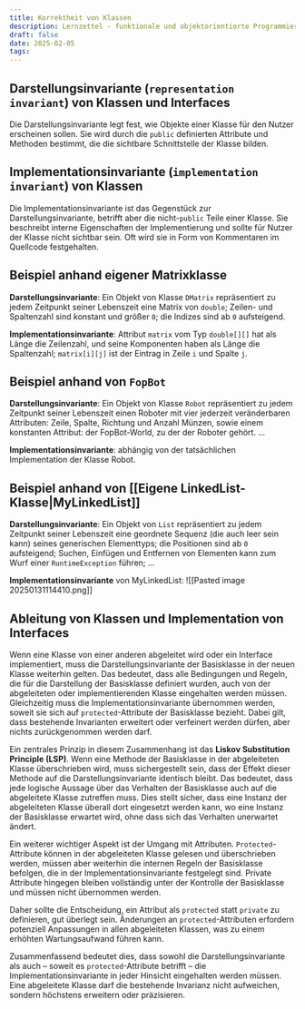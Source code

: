 ```yaml
---
title: Korrektheit von Klassen
description: Lernzettel - funktionale und objektorientierte Programmierung
draft: false
date: 2025-02-05
tags:
---
```

## Darstellungsinvariante (`representation invariant`) von Klassen und Interfaces
Die Darstellungsinvariante legt fest, wie Objekte einer Klasse für den Nutzer erscheinen sollen. Sie wird durch die `public` definierten Attribute und Methoden bestimmt, die die sichtbare Schnittstelle der Klasse bilden.
## Implementationsinvariante (`implementation invariant`) von Klassen
Die Implementationsinvariante ist das Gegenstück zur Darstellungsinvariante, betrifft aber die nicht-`public` Teile einer Klasse. Sie beschreibt interne Eigenschaften der Implementierung und sollte für Nutzer der Klasse nicht sichtbar sein. Oft wird sie in Form von Kommentaren im Quellcode festgehalten.
## Beispiel anhand eigener Matrixklasse
**Darstellungsinvariante**: Ein Objekt von Klasse `DMatrix` repräsentiert zu jedem Zeitpunkt seiner Lebenszeit eine Matrix von `double`; Zeilen- und Spaltenzahl sind konstant und größer `0`; die Indizes sind ab `0` aufsteigend.

**Implementationsinvariante**: Attribut `matrix` vom Typ `double[][]` hat als Länge die Zeilenzahl, und seine Komponenten haben als Länge die Spaltenzahl; `matrix[i][j]` ist der Eintrag in Zeile `i` und Spalte `j`.
## Beispiel anhand von `FopBot`
**Darstellungsinvariante**: Ein Objekt von Klasse `Robot` repräsentiert zu jedem Zeitpunkt seiner Lebenszeit einen Roboter mit vier jederzeit veränderbaren Attributen: Zeile, Spalte, Richtung und Anzahl Münzen, sowie einem konstanten Attribut: der FopBot-World, zu der der Roboter gehört. ...

**Implementationsinvariante**: abhängig von der tatsächlichen Implementation der Klasse Robot.
## Beispiel anhand von [[Eigene LinkedList-Klasse|MyLinkedList]]
**Darstellungsinvariante**: Ein Objekt von `List` repräsentiert zu jedem Zeitpunkt seiner Lebenszeit eine geordnete Sequenz (die auch leer sein kann) seines generischen Elementtyps; die Positionen sind ab `0` aufsteigend; Suchen, Einfügen und Entfernen von Elementen kann zum Wurf einer `RuntimeException` führen; ... 

**Implementationsinvariante** von MyLinkedList:
![[Pasted image 20250131114410.png]]
## Ableitung von Klassen und Implementation von Interfaces
Wenn eine Klasse von einer anderen abgeleitet wird oder ein Interface implementiert, muss die Darstellungsinvariante der Basisklasse in der neuen Klasse weiterhin gelten. Das bedeutet, dass alle Bedingungen und Regeln, die für die Darstellung der Basisklasse definiert wurden, auch von der abgeleiteten oder implementierenden Klasse eingehalten werden müssen. Gleichzeitig muss die Implementationsinvariante übernommen werden, soweit sie sich auf `protected`-Attribute der Basisklasse bezieht. Dabei gilt, dass bestehende Invarianten erweitert oder verfeinert werden dürfen, aber nichts zurückgenommen werden darf.

Ein zentrales Prinzip in diesem Zusammenhang ist das **Liskov Substitution Principle (LSP)**. Wenn eine Methode der Basisklasse in der abgeleiteten Klasse überschrieben wird, muss sichergestellt sein, dass der Effekt dieser Methode auf die Darstellungsinvariante identisch bleibt. Das bedeutet, dass jede logische Aussage über das Verhalten der Basisklasse auch auf die abgeleitete Klasse zutreffen muss. Dies stellt sicher, dass eine Instanz der abgeleiteten Klasse überall dort eingesetzt werden kann, wo eine Instanz der Basisklasse erwartet wird, ohne dass sich das Verhalten unerwartet ändert.

Ein weiterer wichtiger Aspekt ist der Umgang mit Attributen. `Protected`-Attribute können in der abgeleiteten Klasse gelesen und überschrieben werden, müssen aber weiterhin die internen Regeln der Basisklasse befolgen, die in der Implementationsinvariante festgelegt sind. Private Attribute hingegen bleiben vollständig unter der Kontrolle der Basisklasse und müssen nicht übernommen werden.

Daher sollte die Entscheidung, ein Attribut als `protected` statt `private` zu definieren, gut überlegt sein. Änderungen an `protected`-Attributen erfordern potenziell Anpassungen in allen abgeleiteten Klassen, was zu einem erhöhten Wartungsaufwand führen kann.

Zusammenfassend bedeutet dies, dass sowohl die Darstellungsinvariante als auch – soweit es `protected`-Attribute betrifft – die Implementationsinvariante in jeder Hinsicht eingehalten werden müssen. Eine abgeleitete Klasse darf die bestehende Invarianz nicht aufweichen, sondern höchstens erweitern oder präzisieren.